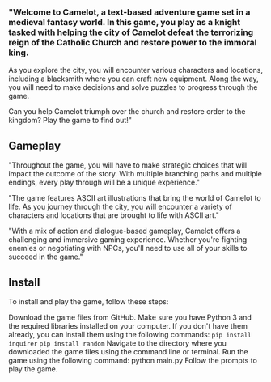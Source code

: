 ### "Welcome to Camelot, a text-based adventure game set in a medieval fantasy world. In this game, you play as a knight tasked with helping the city of Camelot defeat the terrorizing reign of the Catholic Church and restore power to the immoral king.

As you explore the city, you will encounter various characters and locations, including a blacksmith where you can craft new equipment. Along the way, you will need to make decisions and solve puzzles to progress through the game.

Can you help Camelot triumph over the church and restore order to the kingdom? Play the game to find out!" 

##    Gameplay

"Throughout the game, you will have to make strategic choices that will impact the outcome of the story. With multiple branching paths and multiple endings, every play through will be a unique experience."

   "The game features ASCII art illustrations that bring the world of Camelot to life. As you journey through the city, you will encounter a variety of characters and locations that are brought to life with ASCII art."

   "With a mix of action and dialogue-based gameplay, Camelot offers a challenging and immersive gaming experience. Whether you're fighting enemies or negotiating with NPCs, you'll need to use all of your skills to succeed in the game."

## Install

To install and play the game, follow these steps:

   Download the game files from GitHub.
   Make sure you have Python 3 and the required libraries installed on your computer. If you don't have them already, you can install them using the following commands:
        `pip install inquirer`
        `pip install random`
    Navigate to the directory where you downloaded the game files using the command line or terminal.
    Run the game using the following command: python main.py
    Follow the prompts to play the game.
